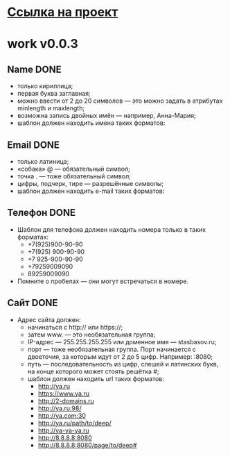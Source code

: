 # [Ссылка на проект](https://github.com/Ilya869/work.git)
# work v0.0.3
## Name DONE
- только кириллица;
- первая буква заглавная;
- можно ввести от 2 до 20 символов — это можно задать в атрибутах minlength и maxlength;
- возможна запись двойных имён — например, Анна-Мария;
- шаблон должен находить имена таких форматов:

## Email DONE
- только латиница;
- «собака» @ — обязательный символ;
- точка . — тоже обязательный символ;
- цифры, подчерк, тире — разрешённые символы;
- шаблон должен находить e-mail таких форматов:

## Телефон DONE
- Шаблон для телефона должен находить номера только в таких форматах:
  - +7(925)900-90-90
  - +7(925) 900-90-90
  - +7 925-900-90-90
  - +79259009090
  - 89259009090 
- Помните о пробелах — они могут встречаться в номере.

## Сайт DONE
- Адрес сайта должен:
  - начинаться с http:// или https://;
  - затем www. — это необязательная группа;
  - IP-адрес — 255.255.255.255 или доменное имя — stasbasov.ru;
  - порт — тоже необязательная группа. Порт начинается с двоеточия, за которым идут от 2 до 5 цифр. Например: :8080;
  - путь — последовательность из цифр, слешей и латинских букв, на конце которого может стоять решётка #;
  -  шаблон должен находить url таких форматов:
     - http://ya.ru
     - https://www.ya.ru
     - http://2-domains.ru
     - http://ya.ru:98/
     - http://ya.com:30
     - http://ya.ru/path/to/deep/
     - http://ya-ya-ya.ru
     - http://8.8.8.8:8080
     - http://8.8.8.8:8080/page/to/deep# 